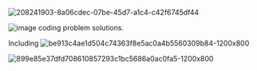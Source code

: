 ![208241903-8a06cdec-07be-45d7-a1c4-c42f6745df44](https://github.com/Lakshmi512/stratascratch/assets/108252202/615f7965-65ba-4733-b904-70488d19cf2c)

![image](https://github.com/Lakshmi512/stratascratch/assets/108252202/366fd539-22e3-4511-8ae6-f6b22fceec0f)
 coding problem solutions.

 Including
![be913c4ae1d504c74363f8e5ac0a4b5560309b84-1200x800](https://github.com/Lakshmi512/stratascratch/assets/108252202/948088ce-0fda-465b-9c3d-19a6df324785)

 ![899e85e37dfd708610857293c1bc5686a0ac0fa5-1200x800](https://github.com/Lakshmi512/stratascratch/assets/108252202/04f5157e-86fe-4761-b685-905e04d8c6f5)
